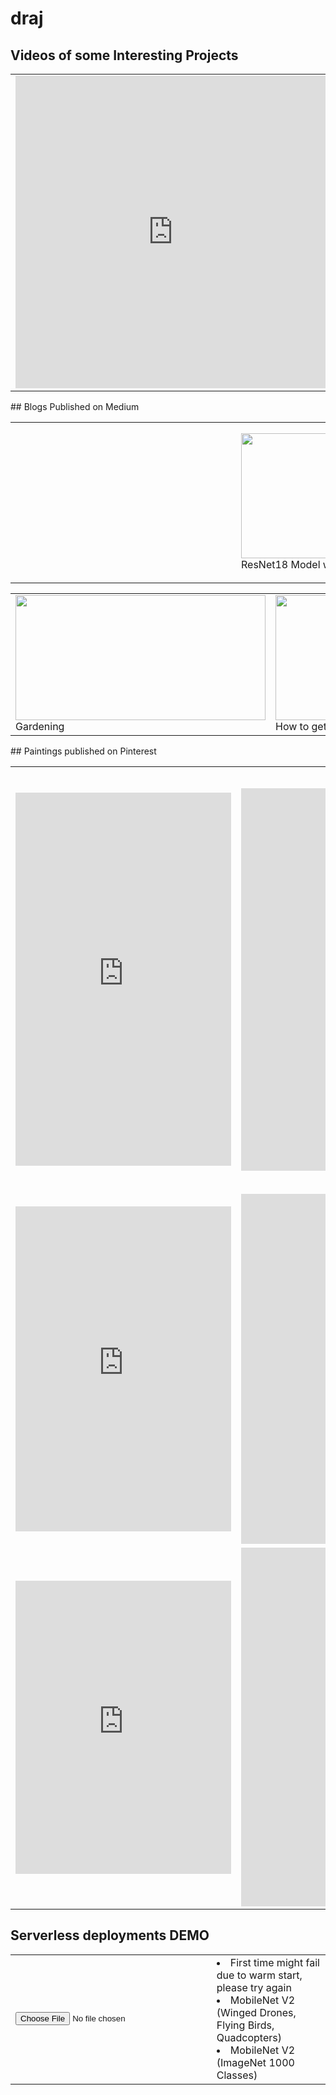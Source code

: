 # draj
## Videos of some Interesting Projects
<table>
	<tr>
		<td>
			<iframe src="https://www.linkedin.com/embed/feed/update/urn:li:ugcPost:6629538307233673216" height="500" width="504" frameborder="0" allowfullscreen="" title="Embedded post"></iframe>
		</td>
		<td>
			Training a car to drive on Bangalore roads (Reinforcement Learning)
			<iframe width="530" height="315" src="https://www.youtube.com/embed/wRFr0LPeoyE" frameborder="0" allow="accelerometer; autoplay; encrypted-media; gyroscope; picture-in-picture" allowfullscreen></iframe>
		</td>
	</tr>
</table>
## Blogs Published on Medium
<table>
	<tr>
		<td>
		<iframe width="345" height="200" frameborder="0" allow="accelerometer; autoplay; encrypted-media; gyroscope; picture-in-picture" allowfullscreen>
			<a href="https://medium.com/analytics-vidhya/learn-to-code-in-tensorflow2-fe735ad46826" target="_blank">
				<img src="https://miro.medium.com/max/875/1*Dl6GLvDip8VaUZiTcIl0QA.jpeg"/>
			</a>
			Data Augmentation with TF2
		</iframe>
		</td>
		<td>
			<a href="https://medium.com/@divyanshuraj.6815/learn-to-code-in-tensorflow2-part2-b1c448abbf1e" target="_blank">
				<img src="https://miro.medium.com/max/875/1*FNtUkoKczsNoRFLrY4vRbQ.png" height="200"  width="345"/>
			</a>
			ResNet18 Model with TF2
		</td>
		<td>
			<a href="https://medium.com/@divyanshuraj.6815/learn-to-code-in-tensorflow2-part3-7664926b9e69" target="_blank">
				<img src="https://miro.medium.com/max/634/1*_b_TQIZbHlwXp9XpmAJfcQ.jpeg" height="230"  width="345"/>
			</a>
			Training with TF2
		</td>
	</tr>
</table>
<table>
	<tr>
		<td>
			<a href="https://medium.com/@divyanshuraj.6815/not-interested-in-gardening-must-read-for-you-then-982a3bee1025" target="_blank">
				<img src="https://miro.medium.com/max/875/1*tCQAUFjCY14gF5154t8Fow.jpeg" height="200" width="400"/>
			</a>
			Gardening
		</td>
		<td>
			<a href="https://medium.com/@divyanshuraj.6815/stuck-at-nan-not-a-number-while-training-your-model-4b5a6613f87e" target="_blank">
				<img src="https://miro.medium.com/max/875/1*S-OWN1vNP9scaZYV2hXyow.png" height="200" width="325"/>
			</a>
			How to get rid of NaN
		</td>
		<td>
			<a href="https://medium.com/analytics-vidhya/relu-activation-increase-accuracy-by-being-greedy-6b93c7c40882" target="_blank">
				<img src="https://miro.medium.com/max/875/1*jqaW5OEqSVF6xjftzRkNnw.jpeg" height="200" width="325"/>
			</a>
			Playing with ReLU
		</td>
	</tr>
</table>
## Paintings published on Pinterest
<table>
	<tr>
		<td>
			<iframe src="https://assets.pinterest.com/ext/embed.html?id=763782418041109141" height="597" width="345" frameborder="0" scrolling="no" ></iframe>
		</td>
		<td>
			<iframe src="https://assets.pinterest.com/ext/embed.html?id=763782418041109034" height="612" width="345" frameborder="0" scrolling="no" ></iframe>
		</td>
		<td>
			<iframe src="https://assets.pinterest.com/ext/embed.html?id=763782418041109181" height="675" width="345" frameborder="0" scrolling="no" ></iframe>
		</td>
	</tr>
	<tr>
		<td>
			<iframe src="https://assets.pinterest.com/ext/embed.html?id=763782418041109125" height="520" width="345" frameborder="0" scrolling="no" ></iframe>
		</td>
		<td>
			<iframe src="https://assets.pinterest.com/ext/embed.html?id=763782418041109155" height="560" width="345" frameborder="0" scrolling="no" ></iframe>
		</td>
		<td>
			<iframe src="https://assets.pinterest.com/ext/embed.html?id=763782418041109044" height="560" width="345" frameborder="0" scrolling="no" ></iframe>
		</td>
	</tr>
	<tr>
		<td>
			<iframe src="https://assets.pinterest.com/ext/embed.html?id=763782418041109016" height="469" width="345" frameborder="0" scrolling="no" ></iframe>
		</td>
		<td>
			<iframe src="https://assets.pinterest.com/ext/embed.html?id=763782418041109191" height="574" width="345" frameborder="0" scrolling="no" ></iframe>
		</td>
		<td>
			<iframe src="https://assets.pinterest.com/ext/embed.html?id=763782418041108993" height="359" width="345" frameborder="0" scrolling="no" ></iframe>

		</td>
	</tr>
</table>

## Serverless deployments DEMO
<table>
     <tr>
        <td>
          <input type="file" id="imageUpload" onchange="loadFile(event)"/>
          <img id="output" width="300" />
        </td>
 	<td>
  	      <li>First time might fail due to warm start, please try again</li>
  	      <li id="mobilenet_custom">MobileNet V2 (Winged Drones, Flying Birds, Quadcopters)</li>
        	<li id="mobilenet_imagenet">MobileNet V2 (ImageNet 1000 Classes)</li>
	     </td>
	</tr>
	</table>
  <script>
  var loadFile = function(event) {
	var image = document.getElementById('output');
  const files = event.target.files
	
  image.src = URL.createObjectURL(files[0]);
  document.getElementById("mobilenet_custom").innerHTML = "Fetching results....."

  const formData = new FormData ();
  formData.append ("data", files[0]);
  console.log (formData);
   
  fetch("https://ie8mujag6h.execute-api.ap-south-1.amazonaws.com/dev/classify", {
    method: "POST",
    body: formData,
  })
  .then(response => response.json())
  .then(json => {
    console.log (json);
    if (json.error) {
      document.getElementById("mobilenet_custom").innerHTML = json.error;
    } else {
      document.getElementById("mobilenet_custom").innerHTML = json.predicted[1];
    }   
   });
   
  document.getElementById("mobilenet_imagenet").innerHTML = "Fetching results....."
  fetch("https://flte7grm73.execute-api.ap-south-1.amazonaws.com/dev/classify", {
    method: "POST",
    body: formData,
  })
	.then(response => response.json())
	.then(json => {
	  console.log (json);
      if (json.error) {
        document.getElementById("mobilenet_imagenet").innerHTML = json.error;
      } else {
       	document.getElementById("mobilenet_imagenet").innerHTML = json.predicted[1];
      }   
   });

};
</script>
